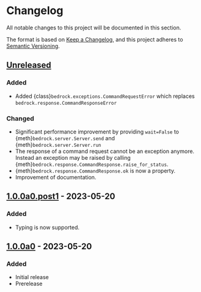 # Changelog

All notable changes to this project will be documented in this section.

The format is based on
[Keep a Changelog](https://keepachangelog.com/en/1.0.0/),
and this project adheres to
[Semantic Versioning](https://semver.org/spec/v2.0.0.html).


## [Unreleased]

### Added

- Added {class}`bedrock.exceptions.CommandRequestError` which replaces
  `bedrock.response.CommandResponseError`


### Changed

- Significant performance improvement by providing `wait=False` to
  {meth}`bedrock.server.Server.send` and {meth}`bedrock.server.Server.run`
- The response of a command request cannot be an exception anymore. Instead
  an exception may be raised by calling
  {meth}`bedrock.response.CommandResponse.raise_for_status`.
- {meth}`bedrock.response.CommandResponse.ok` is now a property.
- Improvement of documentation.


## [1.0.0a0.post1] - 2023-05-20

### Added

- Typing is now supported.


## [1.0.0a0] - 2023-05-20

### Added

- Initial release
- Prerelease

[unreleased]: https://github.com/bedrock-ws/bedrockpy/compare/v1.0.0a0.post1...HEAD
[1.0.0a0.post1]: https://github.com/bedrock-ws/bedrockpy/compare/v1.0.0a0...v1.0.0a0.post1
[1.0.0a0]: https://github.com/bedrock-ws/bedrockpy/releases/v1.0.0a0
